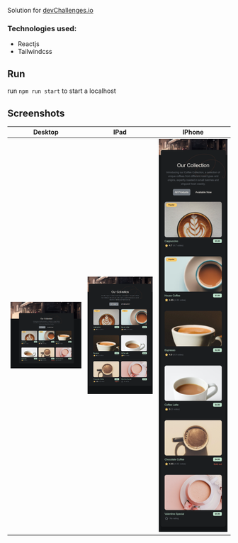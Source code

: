 Solution for [devChallenges.io](https://devchallenges.io/challenge/simple-coffee-listing)

### Technologies used:
* Reactjs
* Tailwindcss

## Run
run `npm run start` to start a localhost

## Screenshots

| Desktop           | IPad              | IPhone            |
|-------------------|-------------------|-------------------|
|<img src="./screenshots/desktop.png" width="250"/>|<img src="./screenshots/ipad.png"  width="250"/>|<img src="./screenshots/iphone.png" width="250"/>|
